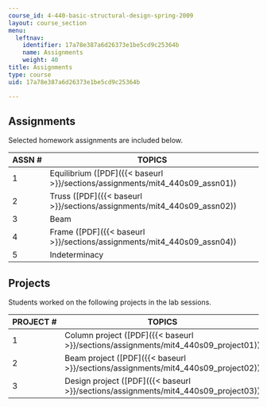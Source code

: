 ```yaml
---
course_id: 4-440-basic-structural-design-spring-2009
layout: course_section
menu:
  leftnav:
    identifier: 17a78e387a6d26373e1be5cd9c25364b
    name: Assignments
    weight: 40
title: Assignments
type: course
uid: 17a78e387a6d26373e1be5cd9c25364b

---
```


Assignments
-----------

Selected homework assignments are included below.

| ASSN # | TOPICS |
| --- | --- |
| 1 | Equilibrium ([PDF]({{< baseurl >}}/sections/assignments/mit4_440s09_assn01)) |
| 2 | Truss ([PDF]({{< baseurl >}}/sections/assignments/mit4_440s09_assn02)) |
| 3 | Beam |
| 4 | Frame ([PDF]({{< baseurl >}}/sections/assignments/mit4_440s09_assn04)) |
| 5 | Indeterminacy 

Projects
--------

Students worked on the following projects in the lab sessions.

| PROJECT # | TOPICS |
| --- | --- |
| 1 | Column project ([PDF]({{< baseurl >}}/sections/assignments/mit4_440s09_project01)) |
| 2 | Beam project ([PDF]({{< baseurl >}}/sections/assignments/mit4_440s09_project02)) |
| 3 | Design project ([PDF]({{< baseurl >}}/sections/assignments/mit4_440s09_project03))